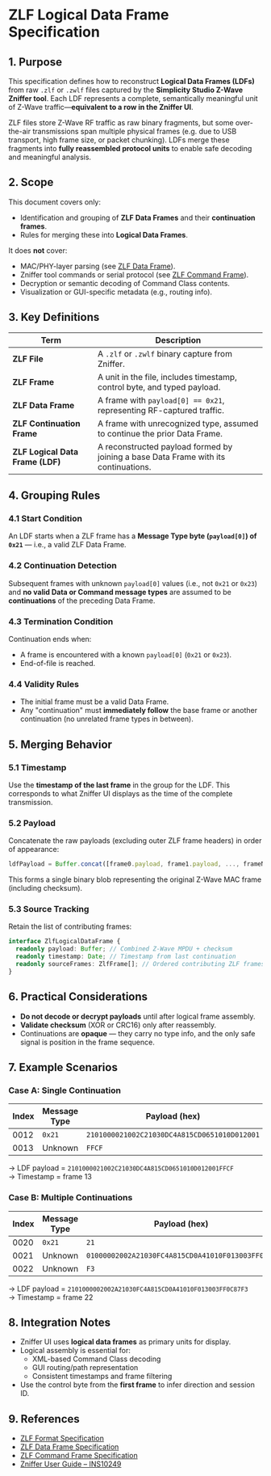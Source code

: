 # ZLF Logical Data Frame Specification

## 1. Purpose

This specification defines how to reconstruct **Logical Data Frames (LDFs)**
from raw `.zlf` or `.zwlf` files captured by the **Simplicity Studio Z-Wave
Zniffer tool**. Each LDF represents a complete, semantically meaningful unit of
Z-Wave traffic—**equivalent to a row in the Zniffer UI**.

ZLF files store Z-Wave RF traffic as raw binary fragments, but some over-the-air
transmissions span multiple physical frames (e.g. due to USB transport, high
frame size, or packet chunking). LDFs merge these fragments into **fully
reassembled protocol units** to enable safe decoding and meaningful analysis.

## 2. Scope

This document covers only:

- Identification and grouping of **ZLF Data Frames** and their **continuation
  frames**.
- Rules for merging these into **Logical Data Frames**.

It does **not** cover:

- MAC/PHY-layer parsing (see [ZLF Data Frame](zlf-data-frame.md)).
- Zniffer tool commands or serial protocol (see
  [ZLF Command Frame](zlf-command-frame.md)).
- Decryption or semantic decoding of Command Class contents.
- Visualization or GUI-specific metadata (e.g., routing info).

## 3. Key Definitions

| Term                             | Description                                                                         |
| -------------------------------- | ----------------------------------------------------------------------------------- |
| **ZLF File**                     | A `.zlf` or `.zwlf` binary capture from Zniffer.                                    |
| **ZLF Frame**                    | A unit in the file, includes timestamp, control byte, and typed payload.            |
| **ZLF Data Frame**               | A frame with `payload[0] == 0x21`, representing RF-captured traffic.                |
| **ZLF Continuation Frame**       | A frame with unrecognized type, assumed to continue the prior Data Frame.           |
| **ZLF Logical Data Frame (LDF)** | A reconstructed payload formed by joining a base Data Frame with its continuations. |

## 4. Grouping Rules

### 4.1 Start Condition

An LDF starts when a ZLF frame has a **Message Type byte (`payload[0]`) of
`0x21`** — i.e., a valid ZLF Data Frame.

### 4.2 Continuation Detection

Subsequent frames with unknown `payload[0]` values (i.e., not `0x21` or `0x23`)
and **no valid Data or Command message types** are assumed to be
**continuations** of the preceding Data Frame.

### 4.3 Termination Condition

Continuation ends when:

- A frame is encountered with a known `payload[0]` (`0x21` or `0x23`).
- End-of-file is reached.

### 4.4 Validity Rules

- The initial frame must be a valid Data Frame.
- Any "continuation" must **immediately follow** the base frame or another
  continuation (no unrelated frame types in between).

## 5. Merging Behavior

### 5.1 Timestamp

Use the **timestamp of the last frame** in the group for the LDF. This
corresponds to what Zniffer UI displays as the time of the complete
transmission.

### 5.2 Payload

Concatenate the raw payloads (excluding outer ZLF frame headers) in order of
appearance:

```ts
ldfPayload = Buffer.concat([frame0.payload, frame1.payload, ..., frameN.payload])
```

This forms a single binary blob representing the original Z-Wave MAC frame
(including checksum).

### 5.3 Source Tracking

Retain the list of contributing frames:

```ts
interface ZlfLogicalDataFrame {
  readonly payload: Buffer; // Combined Z-Wave MPDU + checksum
  readonly timestamp: Date; // Timestamp from last continuation
  readonly sourceFrames: ZlfFrame[]; // Ordered contributing ZLF frames
}
```

## 6. Practical Considerations

- **Do not decode or decrypt payloads** until after logical frame assembly.
- **Validate checksum** (XOR or CRC16) only after reassembly.
- Continuations are **opaque** — they carry no type info, and the only safe
  signal is position in the frame sequence.

## 7. Example Scenarios

### Case A: Single Continuation

| Index | Message Type | Payload (hex)                                |
| ----- | ------------ | -------------------------------------------- |
| 0012  | `0x21`       | `2101000021002C21030DC4A815CD0651010D012001` |
| 0013  | Unknown      | `FFCF`                                       |

→ LDF payload = `2101000021002C21030DC4A815CD0651010D012001FFCF`  
→ Timestamp = frame 13

### Case B: Multiple Continuations

| Index | Message Type | Payload (hex)                                    |
| ----- | ------------ | ------------------------------------------------ |
| 0020  | `0x21`       | `21`                                             |
| 0021  | Unknown      | `01000002002A21030FC4A815CD0A41010F013003FF0C87` |
| 0022  | Unknown      | `F3`                                             |

→ LDF payload = `2101000002002A21030FC4A815CD0A41010F013003FF0C87F3`  
→ Timestamp = frame 22

## 8. Integration Notes

- Zniffer UI uses **logical data frames** as primary units for display.
- Logical assembly is essential for:
  - XML-based Command Class decoding
  - GUI routing/path representation
  - Consistent timestamps and frame filtering
- Use the control byte from the **first frame** to infer direction and session
  ID.

## 9. References

- [ZLF Format Specification](zlf.md)
- [ZLF Data Frame Specification](zlf-data-frame.md)
- [ZLF Command Frame Specification](zlf-command-frame.md)
- [Zniffer User Guide – INS10249](https://www.silabs.com/documents/public/user-guides/INS10249-Z-Wave-Zniffer-User-Guide.pdf)
